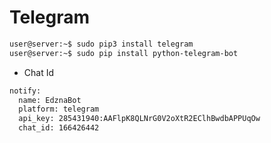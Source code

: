 # Telegram

```sh
user@server:~$ sudo pip3 install telegram
user@server:~$ sudo pip install python-telegram-bot
```

- Chat Id

```sh
notify:
  name: EdznaBot
  platform: telegram
  api_key: 285431940:AAFlpK8QLNrG0V2oXtR2EClhBwdbAPPUqOw
  chat_id: 166426442
```

